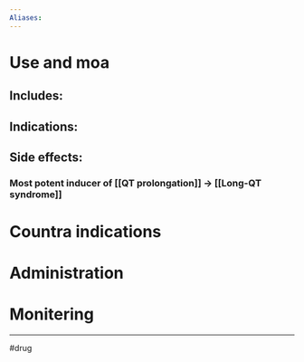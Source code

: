 ```yaml
---
Aliases:
---
```

# Use and moa
## Includes:
## Indications:
### 
## Side effects:
### Most potent inducer of [[QT prolongation]] -> [[Long-QT syndrome]]
# Countra indications
# Administration 
# Monitering 

---
#drug 